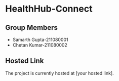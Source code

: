 # HealthHub-Connect

## Group Members
- Samarth Gupta-211080001
- Chetan Kumar-211080002


## Hosted Link
The project is currently hosted at [your hosted link].



